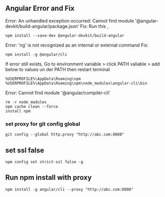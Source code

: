 ## Angular Error and Fix

Error: An unhandled exception occurred: Cannot find module '@angular-devkit/build-angular/package.json'
Fix: Run this , 
```
npm install --save-dev @angular-devkit/build-angular
```

Error: 'ng' is not recognized as an internal or external command
Fix: 
```
npm install -g @angular/cli
```

If error still exists, Go to environment variable > click PATH valiable > add below to values un der PATH then restart terminal
```
%USERPROFILE%\AppData\Roaming\npm
%USERPROFILE%\AppData\Roaming\npm\node_modules\angular-cli\bin
```

Error: Cannot find module '@angular/compiler-cli'
```
rm -r node_modules
npm cache clean --force
install npm
```

### set proxy for git config global
```
git config --global http.proxy "http://abc.com:8080"
```

## set ssl false
```
npm config set strict-ssl false -g
```

## Run npm install with proxy 
```
npm install -g angular/cli --proxy "http://abc.com:8080"
```
